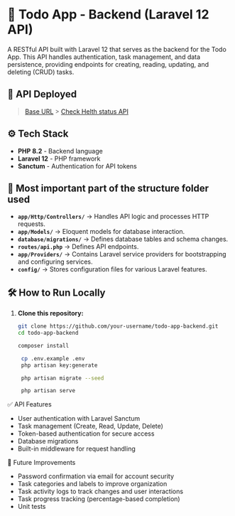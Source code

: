 # 📝 Todo App - Backend (Laravel 12 API)

A RESTful API built with Laravel 12 that serves as the backend for the Todo App. This API handles authentication, task management, and data persistence, providing endpoints for creating, reading, updating, and deleting (CRUD) tasks.

## 🚀 API Deployed

> [Base URL](https://todo-app-x4hz.onrender.com) > [Check Helth status API](https://todo-app-x4hz.onrender.com/api/health-check)

## ⚙️ Tech Stack

-   **PHP 8.2** - Backend language
-   **Laravel 12** - PHP framework
-   **Sanctum** - Authentication for API tokens

## 📁 Most important part of the structure folder used

-   **`app/Http/Controllers/`** → Handles API logic and processes HTTP requests.
-   **`app/Models/`** → Eloquent models for database interaction.
-   **`database/migrations/`** → Defines database tables and schema changes.
-   **`routes/api.php`** → Defines API endpoints.
-   **`app/Providers/`** → Contains Laravel service providers for bootstrapping and configuring services.
-   **`config/`** → Stores configuration files for various Laravel features.

## 🛠️ How to Run Locally

1. **Clone this repository:**

    ```bash
    git clone https://github.com/your-username/todo-app-backend.git
    cd todo-app-backend

    composer install

     cp .env.example .env
     php artisan key:generate

     php artisan migrate --seed

     php artisan serve
    ```

✅ API Features

-   User authentication with Laravel Sanctum
-   Task management (Create, Read, Update, Delete)
-   Token-based authentication for secure access
-   Database migrations
-   Built-in middleware for request handling

📌 Future Improvements

-   Password confirmation via email for account security
-   Task categories and labels to improve organization
-   Task activity logs to track changes and user interactions
-   Task progress tracking (percentage-based completion)
-   Unit tests
